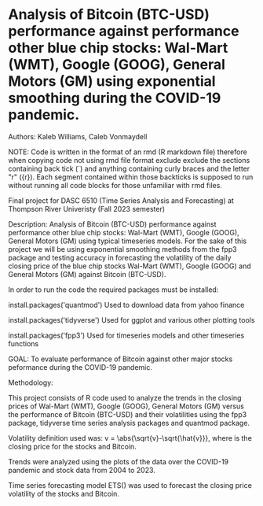 # Analysis of Bitcoin (BTC-USD) performance against performance other blue chip stocks: Wal-Mart (WMT), Google (GOOG), General Motors (GM) using exponential smoothing during the COVID-19 pandemic.

Authors: Kaleb Williams, Caleb Vonmaydell

NOTE: Code is written in the format of an rmd (R markdown file) therefore when copying code not using rmd file format exclude exclude the sections containing back tick (`) and anything containing curly braces and the letter "r" ({r}). Each segment contained within those backticks is supposed to run without running all code blocks for those unfamiliar with rmd files.

Final project for DASC 6510 (Time Series Analysis and Forecasting) at Thompson River Univeristy (Fall 2023 semester)

Description: Analysis of Bitcoin (BTC-USD) performance against performance other blue chip stocks: Wal-Mart (WMT), Google (GOOG), General Motors (GM) using typical timeseries models. For the sake of this project we will be using exponential smoothing methods from the fpp3 package and testing accuracy in forecasting the volatility of the daily closing price of the blue chip stocks Wal-Mart (WMT), Google (GOOG) and General Motors (GM) against Bitcoin (BTC-USD).

 In order to run the code the required packages must be installed:

install.packages('quantmod') Used to download data from yahoo finance

install.packages('tidyverse') Used for ggplot and various other plotting tools

install.packages('fpp3') Used for timeseries models and other timeseries functions

GOAL: To evaluate performance of Bitcoin against other major stocks peformance during the COVID-19 pandemic.

Methodology:

This project consists of R code used to analyze the trends in the closing prices of Wal-Mart (WMT), Google (GOOG), General Motors (GM) versus the performance of Bitcoin (BTC-USD) and their volatilities using the fpp3 package, tidyverse time series analysis packages and quantmod package.

Volatility definition used was: v = \abs{\sqrt{v}-\sqrt{\hat{v}}}, where is the closing price for the stocks and Bitcoin.

Trends were analyzed using the plots of the data over the COVID-19 pandemic and stock data from 2004 to 2023.

Time series forecasting model ETS() was used to forecast the closing price volatility of the stocks and Bitcoin.
